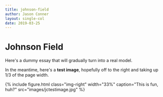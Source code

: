 ```yaml
---
title: johnson-field
author: Jason Conner
layout: single-col
date: 2019-03-25
---
```



# Johnson Field

Here's a dummy essay that will gradually turn into a real model.

In the meantime, here's a **test image**, hopefully off to the right and taking up 1/3 of the page width.

{% include figure.html class="img-right" width="33%" caption="This is fun, huh?" src="images/jctestimage.jpg" %}

